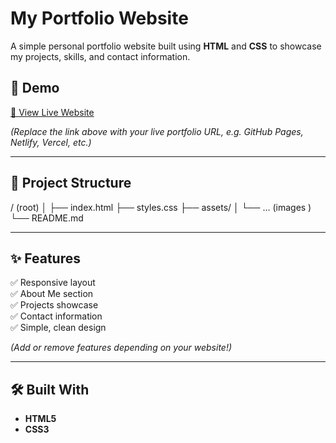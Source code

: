 # My Portfolio Website

A simple personal portfolio website built using **HTML** and **CSS** to showcase my projects, skills, and contact information.

## 🚀 Demo

[🔗 View Live Website](https://your-portfolio-url.com)

*(Replace the link above with your live portfolio URL, e.g. GitHub Pages, Netlify, Vercel, etc.)*

---

## 📂 Project Structure

/ (root)
│
├── index.html
├── styles.css
├── assets/
│ └── ... (images )
└── README.md


---

## ✨ Features

✅ Responsive layout  
✅ About Me section  
✅ Projects showcase  
✅ Contact information  
✅ Simple, clean design  

*(Add or remove features depending on your website!)*

---

## 🛠️ Built With

- **HTML5**
- **CSS3**
